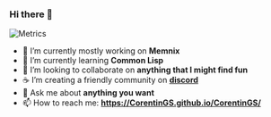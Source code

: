 ### Hi there 👋

![Metrics](https://github.com/yumenetwork/yumenetwork/blob/main/github-metrics.svg)

- 🔭 I’m currently mostly working on **Memnix**
- 🌱 I’m currently learning **Common Lisp**
- 👯 I’m looking to collaborate on **anything that I might find fun**
- ☕ I’m creating a friendly community on **[discord](https://discord.gg/VBxbhsmv3y)**
- 💬 Ask me about **anything you want**
- 📫 How to reach me: **https://CorentinGS.github.io/CorentinGS/**
